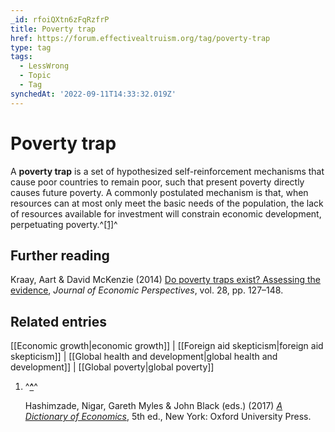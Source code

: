 ```yaml
---
_id: rfoiQXtn6zFqRzfrP
title: Poverty trap
href: https://forum.effectivealtruism.org/tag/poverty-trap
type: tag
tags:
  - LessWrong
  - Topic
  - Tag
synchedAt: '2022-09-11T14:33:32.019Z'
---
```

# Poverty trap

A **poverty trap** is a set of hypothesized self-reinforcement mechanisms that cause poor countries to remain poor, such that present poverty directly causes future poverty. A commonly postulated mechanism is that, when resources can at most only meet the basic needs of the population, the lack of resources available for investment will constrain economic development, perpetuating poverty.^[\[1\]](#fni35zb85t8b)^

Further reading
---------------

Kraay, Aart & David McKenzie (2014) [Do poverty traps exist? Assessing the evidence](https://doi.org/10.1257/jep.28.3.127), *Journal of Economic Perspectives*, vol. 28, pp. 127–148.

Related entries
---------------

[[Economic growth|economic growth]] | [[Foreign aid skepticism|foreign aid skepticism]] | [[Global health and development|global health and development]] | [[Global poverty|global poverty]]

1.  ^**[^](#fnrefi35zb85t8b)**^
    
    Hashimzade, Nigar, Gareth Myles & John Black (eds.) (2017) [*A Dictionary of Economics*](https://en.wikipedia.org/wiki/Special:BookSources/978-0-19-875943-0), 5th ed., New York: Oxford University Press.